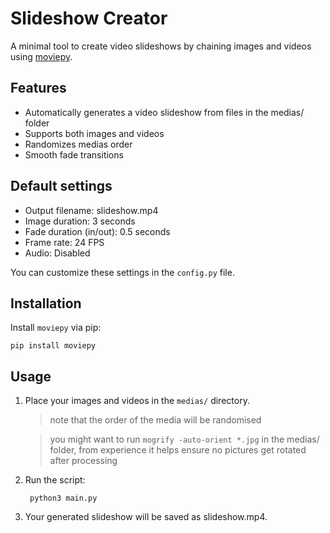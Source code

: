# Slideshow Creator

A minimal tool to create video slideshows by chaining images and videos using [moviepy](https://github.com/Zulko/moviepy).

## Features

- Automatically generates a video slideshow from files in the medias/ folder
- Supports both images and videos
- Randomizes medias order
- Smooth fade transitions

## Default settings

- Output filename: slideshow.mp4
- Image duration: 3 seconds
- Fade duration (in/out): 0.5 seconds
- Frame rate: 24 FPS
- Audio: Disabled

You can customize these settings in the `config.py` file.

## Installation

Install `moviepy` via pip:

    pip install moviepy

## Usage

1. Place your images and videos in the `medias/` directory.

    > note that the order of the media will be randomised

    > you might want to run `mogrify -auto-orient *.jpg` in the medias/ folder, from experience it helps ensure no pictures get rotated after processing

2. Run the script:

        python3 main.py 

3. Your generated slideshow will be saved as slideshow.mp4.
